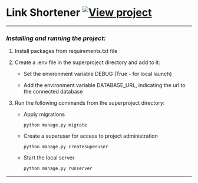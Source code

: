 # Link Shortener  [![View project](https://img.shields.io/badge/VIEW-PROJECT-268BD2)](https://link-tiny.herokuapp.com/)

___

### _Installing and running the project:_

1. Install packages from requirements.txt file

2. Create a .env file in the superproject directory and add to it:

   - Set the environment variable DEBUG (True - for local launch)

   - Add the environment variable DATABASE_URL, indicating the url to the connected database

3. Run the following commands from the superproject directory:
            
    - Apply migrations

        ```
        python manage.py migrate
        ```
      
    - Create a superuser for access to project administration
        ```
        python manage.py createsuperuser
        ```    
   
    - Start the local server
        ```
        python manage.py runserver
        ```      
   
---	